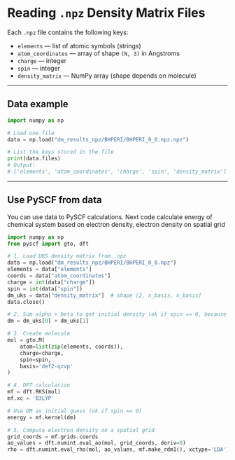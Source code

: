 # Reading `.npz` Density Matrix Files

Each `.npz` file contains the following keys:

- `elements` — list of atomic symbols (strings)
- `atom_coordinates` — array of shape `(N, 3)` in Angstroms
- `charge` — integer
- `spin` — integer
- `density_matrix` — NumPy array (shape depends on molecule)

---

## Data example

```python
import numpy as np

# Load one file
data = np.load("dm_results_npz/BHPERI/BHPERI_0_0.npz.npz")

# List the keys stored in the file
print(data.files)
# Output:
# ['elements', 'atom_coordinates', 'charge', 'spin', 'density_matrix']
```
---

## Use PySCF from data

You can use data to PySCF calculations. Next code calculate energy of chemical system based on electron density, electron density on spatial grid 

```python
import numpy as np
from pyscf import gto, dft

# 1. Load UKS density matrix from .npz
data = np.load("dm_results_npz/BHPERI/BHPERI_0_0.npz")
elements = data["elements"]
coords = data["atom_coordinates"]
charge = int(data["charge"])
spin = int(data["spin"])
dm_uks = data["density_matrix"]  # shape [2, n_basis, n_basis]
data.close()

# 2. Sum alpha + beta to get initial density (ok if spin == 0, because in our data we have spin-polarized electron density)
dm = dm_uks[0] + dm_uks[1] 

# 3. Create molecule
mol = gto.M(
    atom=list(zip(elements, coords)),
    charge=charge,
    spin=spin,
    basis='def2-qzvp'
)

# 4. DFT calculation
mf = dft.RKS(mol)
mf.xc = 'B3LYP'

# Use DM as initial guess (ok if spin == 0)
energy = mf.kernel(dm)

# 5. Compute electron density on a spatial grid
grid_coords = mf.grids.coords
ao_values = dft.numint.eval_ao(mol, grid_coords, deriv=0)
rho = dft.numint.eval_rho(mol, ao_values, mf.make_rdm1(), xctype='LDA')

